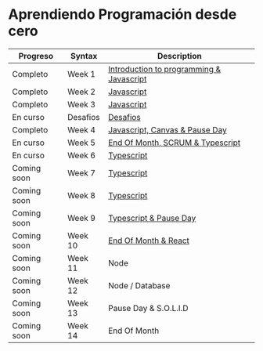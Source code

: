 # Aprendiendo Programación desde cero

|Progreso| Syntax | Description |
|--------| ----------- | ----------- |
|Completo|Week 1 | [Introduction to programming & Javascript](./week01/README.md)
|Completo |Week 2 | [Javascript](./week02/README.md)
|Completo |Week 3 | [Javascript](./week03/README.md)
|En curso |Desafios| [Desafios](./desafios/README.md)
|Completo |Week 4 | [Javascript, Canvas & Pause Day](./week04/README.md)
|En curso  |Week 5 | [End Of Month, SCRUM & Typescript](./week05/README.md)
|En curso  |Week 6 | [Typescript](./week06/README.md)
|Coming soon  |Week 7 | [Typescript](./week07/README.md)
|Coming soon  |Week 8 | [Typescript](./week08/README.md)
|Coming soon  |Week 9 | [Typescript & Pause Day](./week09/README.md)
|Coming soon  |Week 10 | [End Of Month & React](./week10/README.md)
|Coming soon  |Week 11 | Node
|Coming soon  |Week 12 | Node / Database
|Coming soon  |Week 13 | Pause Day & S.O.L.I.D
|Coming soon  |Week 14 | End Of Month

